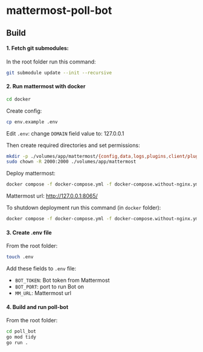 # mattermost-poll-bot

## Build

#### 1. Fetch git submodules:

In the root folder run this command:

```bash
git submodule update --init --recursive
```

#### 2. Run mattermost with docker

```bash
cd docker
```

Create config:
```bash
cp env.example .env
```

Edit `.env`: change `DOMAIN` field value to: 127.0.0.1

Then create required directories and set permissions:

```bash
mkdir -p ./volumes/app/mattermost/{config,data,logs,plugins,client/plugins,bleve-indexes}
sudo chown -R 2000:2000 ./volumes/app/mattermost
```

Deploy mattermost:

```bash
docker compose -f docker-compose.yml -f docker-compose.without-nginx.yml up -d
```

Mattermost url: http://127.0.0.1:8065/

To shutdown deployment run this command (in `docker` folder):

```bash
docker compose -f docker-compose.yml -f docker-compose.without-nginx.yml down
```

#### 3. Create .env file

From the root folder:

```bash
touch .env
```

Add these fields to `.env` file:

- `BOT_TOKEN`: Bot token from Mattermost
- `BOT_PORT`: port to run Bot on
- `MM_URL`: Mattermost url

#### 4. Build and run poll-bot

From the root folder:

```bash
cd poll_bot
go mod tidy
go run .
```


